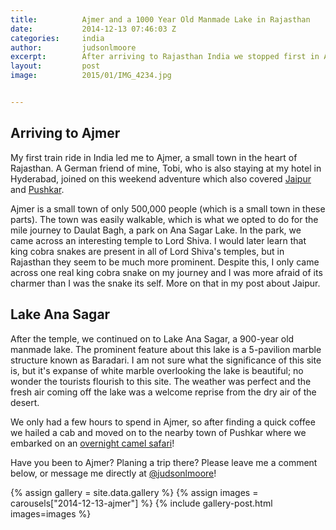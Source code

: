 ```yaml
---
title:			Ajmer and a 1000 Year Old Manmade Lake in Rajasthan
date:			2014-12-13 07:46:03 Z
categories:		india
author:			judsonlmoore
excerpt:		After arriving to Rajasthan India we stopped first in Ajmer to charge our batteries and see one of the world's oldest manmade structures.
layout:			post
image:			2015/01/IMG_4234.jpg


---
```


## Arriving to Ajmer

My first train ride in India led me to Ajmer, a small town in the heart of Rajasthan. A German friend of mine, Tobi, who is also staying at my hotel in Hyderabad, joined on this weekend adventure which also covered [Jaipur](https://www.judsonlmoore.com/jaipur/) and [Pushkar](https://www.judsonlmoore.com/pushkar/).

Ajmer is a small town of only 500,000 people (which is a small town in these parts). The town was easily walkable, which is what we opted to do for the mile journey to Daulat Bagh, a park on Ana Sagar Lake. In the park, we came across an interesting temple to Lord Shiva. I would later learn that king cobra snakes are present in all of Lord Shiva's temples, but in Rajasthan they seem to be much more prominent. Despite this, I only came across one real king cobra snake on my journey and I was more afraid of its charmer than I was the snake its self. More on that in my post about Jaipur.

## Lake Ana Sagar

After the temple, we continued on to Lake Ana Sagar, a 900-year old manmade lake. The prominent feature about this lake is a 5-pavilion marble structure known as Baradari. I am not sure what the significance of this site is, but it's expanse of white marble overlooking the lake is beautiful; no wonder the tourists flourish to this site. The weather was perfect and the fresh air coming off the lake was a welcome reprise from the dry air of the desert.

We only had a few hours to spend in Ajmer, so after finding a quick coffee we hailed a cab and moved on to the nearby town of Pushkar where we embarked on an [overnight camel safari](https://www.judsonlmoore.com/pushkar/)!

Have you been to Ajmer? Planing a trip there? Please leave me a comment below, or message me directly at [@judsonlmoore](http://twitter.com/judsonlmoore)!

{% assign gallery = site.data.gallery %}
{% assign images = carousels["2014-12-13-ajmer"] %}
{% include gallery-post.html images=images %}
